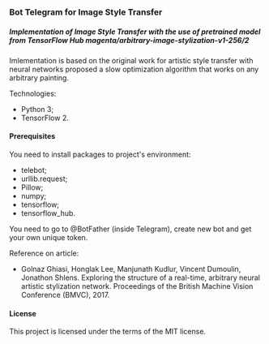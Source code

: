 ### Bot Telegram for Image Style Transfer
##### Implementation of Image Style Transfer with the use of pretrained model from TensorFlow Hub magenta/arbitrary-image-stylization-v1-256/2

Imlementation is based on the original work for artistic style transfer with neural networks proposed a slow optimization algorithm that works on any arbitrary painting.

Technologies:
- Python 3;
- TensorFlow 2.

#### Prerequisites
You need to install packages to project's environment:
- telebot;
- urllib.request;
- Pillow;
- numpy;
- tensorflow;
- tensorflow_hub.

You need to go to @BotFather (inside Telegram), create new bot and get your own unique token.

Reference on article:
- Golnaz Ghiasi, Honglak Lee, Manjunath Kudlur, Vincent Dumoulin, Jonathon Shlens. Exploring the structure of a real-time, arbitrary neural artistic stylization network. Proceedings of the British Machine Vision Conference (BMVC), 2017.

#### License

This project is licensed under the terms of the MIT license.